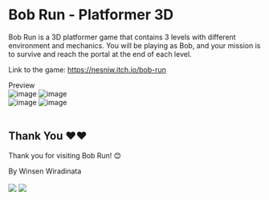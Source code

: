 # Bob Run - Platformer 3D

Bob Run is a 3D platformer game that contains 3 levels with different environment and mechanics. You will be playing as Bob, and your mission is to survive and reach the portal at the end of each level.

Link to the game: https://nesniw.itch.io/bob-run

Preview <br>
![image](https://github.com/user-attachments/assets/b255cadf-a0cc-4fa3-9c30-fb6367a29fac)
![image](https://github.com/user-attachments/assets/7388afa0-e47f-44b3-996b-816f70226a4d) <br>
![image](https://github.com/user-attachments/assets/7ab8df9f-97de-478c-9484-46af58c37dbc) 
![image](https://github.com/user-attachments/assets/75b4754f-fda6-48ff-a0f4-18eb0b63047b) <br> <br>

## Thank You ❤❤

Thank you for visiting Bob Run! 😊

By Winsen Wiradinata <br> <br>
<a href="https://www.linkedin.com/in/winsen-wiradinata/"><img src="https://img.shields.io/badge/-Winsen%20Wiradinata-0077B5?style=flat&logo=Linkedin&logoColor=white"/></a>
<a href="mailto:winsenwiradinata@gmail.com"><img src="https://img.shields.io/badge/-winsenwiradinata@gmail.com-D14836?style=flat&logo=Gmail&logoColor=white"/></a>
